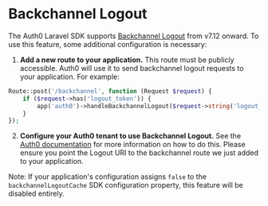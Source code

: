 # Backchannel Logout

The Auth0 Laravel SDK supports [Backchannel Logout](https://auth0.com/docs/authenticate/login/logout/back-channel-logout) from v7.12 onward. To use this feature, some additional configuration is necessary:

1. **Add a new route to your application.** This route must be publicly accessible. Auth0 will use it to send backchannel logout requests to your application. For example:

```php
Route::post('/backchannel', function (Request $request) {
    if ($request->has('logout_token')) {
        app('auth0')->handleBackchannelLogout($request->string('logout_token', '')->trim());
    }
});
```

2. **Configure your Auth0 tenant to use Backchannel Logout.** See the [Auth0 documentation](https://auth0.com/docs/authenticate/login/logout/back-channel-logout/configure-back-channel-logout) for more information on how to do this. Please ensure you point the Logout URI to the backchannel route we just added to your application.

Note: If your application's configuration assigns `false` to the `backchannelLogoutCache` SDK configuration property, this feature will be disabled entirely.
